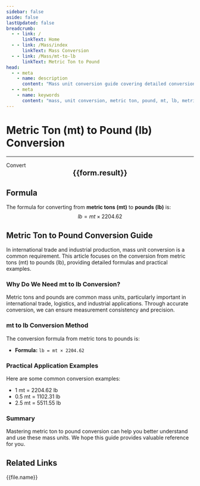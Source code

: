 ```yaml
---
sidebar: false
aside: false
lastUpdated: false
breadcrumb:
  - - link: /
      linkText: Home
  - - link: /Mass/index
      linkText: Mass Conversion
  - - link: /Mass/mt-to-lb
      linkText: Metric Ton to Pound
head:
  - - meta
    - name: description
      content: "Mass unit conversion guide covering detailed conversion formulas and explanations from metric tons (mt) to pounds (lb)."
  - - meta
    - name: keywords
      content: "mass, unit conversion, metric ton, pound, mt, lb, metric ton to pound, mass conversion guide"
---
```

# Metric Ton (mt) to Pound (lb) Conversion
---
<script setup>
import { onMounted, reactive, inject, ref } from 'vue'
import { NButton, NForm, NFormItem, NInput, NInputNumber, NSelect, NCard, useMessage,NGrid ,NGi } from 'naive-ui'
import { defineClientComponent } from 'vitepress'
import { Mass } from '../files';

const convert = inject('convert')

const form = reactive({
  number: null,
  result: '',
})

const convertHandler = () => {
  if (form.number !== null && !isNaN(form.number)) {
    const convertedValue = parseFloat(form.number) * 2204.62
    form.result = `${form.number}mt = ${convertedValue.toFixed(2)}lb`
  } else {
    form.result = 'Please enter a valid number.'
  }
}
</script>

<n-form size="large" :model="form">
  <n-form-item label="Metric Ton (mt)">
    <n-input-number v-model:value="form.number" placeholder="Enter metric tons" style="width: 100%" />
  </n-form-item>
  <n-form-item>
    <n-button type="info" @click="convertHandler" block>Convert</n-button>
  </n-form-item>
</n-form>

<n-card  embedded :bordered="false" hoverable>
  <div  style="text-align:center;font-size:20px;">
    <strong>{{form.result}}</strong>
  </div>
</n-card>

## Formula

The formula for converting from **metric tons (mt)** to **pounds (lb)** is:
$$ lb = mt \times 2204.62 $$

## Metric Ton to Pound Conversion Guide

In international trade and industrial production, mass unit conversion is a common requirement. This article focuses on the conversion from metric tons (mt) to pounds (lb), providing detailed formulas and practical examples.

### Why Do We Need mt to lb Conversion?

Metric tons and pounds are common mass units, particularly important in international trade, logistics, and industrial applications. Through accurate conversion, we can ensure measurement consistency and precision.

### mt to lb Conversion Method

The conversion formula from metric tons to pounds is:

- **Formula:** `lb = mt × 2204.62`

### Practical Application Examples

Here are some common conversion examples:

- 1 mt = 2204.62 lb
- 0.5 mt = 1102.31 lb
- 2.5 mt = 5511.55 lb

### Summary

Mastering metric ton to pound conversion can help you better understand and use these mass units. We hope this guide provides valuable reference for you.

## Related Links
<n-grid x-gap="12" :cols="2">
  <n-gi v-for="(file, index) in Mass" :key="index">
    <n-button
      text
      tag="a"
      :href="file.path"
      type="info"
    >
      {{file.name}}
    </n-button>
  </n-gi>
</n-grid>